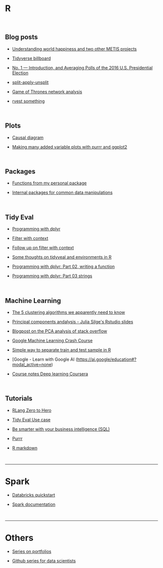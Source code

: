 # R






<br>

## Blog posts

+ [Understanding world happiness and two other METIS projects](http://emilygeller.info/)

+ [Tidyverse billboard](http://www.njtierney.com/post/2017/11/07/tidyverse-billboard/)

+ [No. 1 — Introduction, and Averaging Polls of the 2016 U.S. Presidential Election](http://www.thecrosstab.com/datascience/r-1/)

+ [split-apply-unsplit](https://coolbutuseless.bitbucket.io/2018/03/03/split-apply-combine-my-search-for-a-replacement-for-group_by---do/)

+ [Game of Thrones network analysis](https://shirinsplayground.netlify.com/2018/03/got_network/)

+ [rvest something](https://www.datacamp.com/community/tutorials/r-web-scraping-rvest?utm_campaign=News&utm_medium=Community&utm_source=DataCamp.com)


<br>

## Plots

+ [Causal diagram](https://vilmaromero.github.io/post/2017-02-14-causal-diagram/)

+ [Making many added variable plots with purrr and ggplot2 ](https://aosmith.rbind.io/2018/01/31/added-variable-plots/)




<br>

## Packages

+ [Functions from my personal package](http://www.dandersondata.com/post/sharing-some-functions-from-my-personal-r-package/)

+ [Internal packages for common data manipulations](http://jonthegeek.com/2018/02/19/internal-packages-for-common-data-manipulations/)

<br>




## Tidy Eval

+ [Programming with dplyr](http://dplyr.tidyverse.org/articles/programming.html)

+ [Filter with context](https://purrple.cat/blog/2017/06/28/filter-with-context/)

+ [Follow up on filter with context](https://purrple.cat/blog/2018/03/02/multiple-lags-with-tidy-evaluation/)

+ [Some thoughts on tidyveal and environments in R](http://data-se.netlify.com/2017/11/16/tidyeval_basense/)

+ [Programming with dplyr: Part 02, writing a function](http://data-se.netlify.com/2017/07/06/prop_fav/)

+ [Programming with dplyr: Part 03 strings](http://data-se.netlify.com/2017/08/09/dplyr_strings/)



<br>

## Machine Learning

+ [The 5 clustering algorithms we apparently need to know](https://towardsdatascience.com/the-5-clustering-algorithms-data-scientists-need-to-know-a36d136ef68)

+ [Principal components andalysis - Julia Silge's Rstudio slides](https://speakerdeck.com/juliasilge/understanding-principal-component-analysis-using-stack-overflow-data)

+ [Blogpost on the PCA analysis of stack overflow](https://stackoverflow.blog/2018/02/28/evaluating-options-amazons-hq2-using-stack-overflow-data/?utm_content=buffer5384c&utm_medium=social&utm_source=twitter.com&utm_campaign=buffer)

+ [Google Machine Learning Crash Course](https://developers.google.com/machine-learning/crash-course/)

+ [Simple way to separate train and test sample in R](http://data-se.netlify.com/2017/10/17/train-test/)

+ [Google - Learn with Google AI (https://ai.google/education#?modal_active=none)

+ [Course notes Deep learning Coursera](https://www.slideshare.net/TessFerrandez/notes-from-coursera-deep-learning-courses-by-andrew-ng)



<br>

## Tutorials

+ [RLang Zero to Hero](https://towardsdatascience.com/r-lang-zero-to-hero-c59a9f66841c)

+ [Tidy Eval Use case](http://www.dandersondata.com/post/a-tidyeval-use-case/)

+ [Be smarter with your business intelligence (SQL)](https://page.data.world/be-smarter-with-your-business-intelligence)

+ [Purrr](https://towardsdatascience.com/functional-programming-in-r-with-purrr-469e597d0229)

+ [R markdown](https://rviews.rstudio.com/2017/11/07/automating-summary-of-surveys-with-rmarkdown/)


<br><hr>

# Spark

+ [Databricks quickstart](https://databricks.com/product/getting-started-guide/quick-start)

+ [Spark documentation](https://spark.apache.org/docs/latest/)



<br><hr>

# Others

+ [Series on portfolios](https://www.dataquest.io/blog/how-to-share-data-science-portfolio/)

+ [Github series for data scientists](https://github.com/blog/2494-github-for-data-scientists-a-webcast-series)
